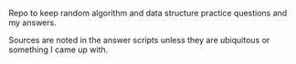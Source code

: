 Repo to keep random algorithm and data structure practice questions and my
answers.

Sources are noted in the answer scripts unless they are ubiquitous or something
I came up with.
